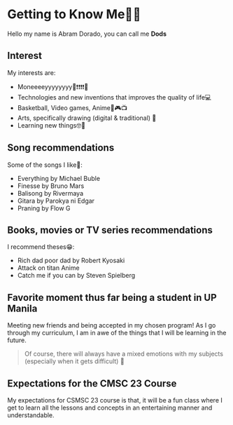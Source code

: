 # Getting to Know Me🤧🥱
Hello my name is Abram Dorado, you can call me **Dods** 

## Interest

My interests are:

 - Moneeeeyyyyyyyy💸❗❗❗❗😅
 - Technologies and new inventions that improves the quality of life💻
 - Basketball, Video games, Anime🏀🎮📺
 - Arts, specifically drawing (digital & traditional) 🎨
 - Learning new things🤓📖
 
## Song recommendations

Some of the songs I like🎵:

 - Everything by Michael Buble
 - Finesse by Bruno Mars
 - Balisong by Rivermaya
 - Gitara by Parokya ni Edgar
 - Praning by Flow G

## Books, movies or TV series recommendations

I recommend theses😁:

 - Rich dad poor dad by Robert Kyosaki
 - Attack on titan Anime
 - Catch me if you can by Steven Spielberg

## Favorite moment thus far being a student in UP Manila

Meeting new friends and being accepted in my chosen program! As I go through my curriculum, I am in awe of the things that I will be learning in the future. 
>Of course, there will always have a mixed emotions with my subjects (especially when it gets difficult) 🤣

## Expectations for the CMSC 23 Course

My expectations for CSMSC 23 course is that, it will be a fun class where I get to learn all the lessons and concepts in an entertaining manner and understandable. 